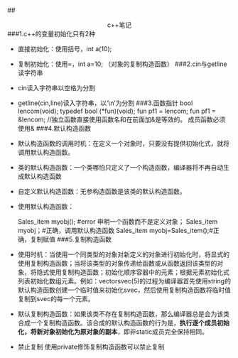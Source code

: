 ##<center>c++笔记</center>
###1.c++的变量初始化只有2种
- 直接初始化：使用括号，int a(10);
- 复制初始化：使用=，int a=10;  （对象的复制构造函数）
###2.cin与getline读字符串
- cin读入字符串以空格为分割
- getline(cin,line)读入字符串，以‘\n’为分割
###3.函数指针
bool lencom(void);
typedef bool (*fun)(void);
fun pf1 = lencom;
fun pf1 = &lencom; //独立函数直接使用函数名和在前面加&是等效的。
成员函数必须使用&
###4.默认构造函数
- 默认构造函数的调用时机：在定义一个对象时，只要没有提供初始化式，就将调用默认构造函数。
- 类的默认构造函数：一个类哪怕只定义了一个构造函数，编译器将不再自动生成默认构造函数
- 自定义默认构造函数：无参构造函数是该类的默认构造函数。
- 使用默认构造函数：

	Sales_item myobj();  #error  申明一个函数而不是定义对象；
	Sales_item myobj；#正确，调用默认构造函数
	Sales_item myobj=Sales_item();#正确，复制赋值
###5.复制构造函数
- 使用时机：当使用一个同类型的对象对新定义的对象进行初始化时，将显式的使用复制构造函数；当将该类型的对象传递给函数或从函数返回该类型的对象，将隐式使用复制构造函数；初始化顺序容器中的元素；根据元素初始化式列表初始化数组元素。例如：vector<string>svec(5)的过程为编译器首先使用string的默认构造函数创建一个临时值来初始化svec，然后使用复制构造函数将临时值复制到svec的每一个元素。
- 默认复制构造函数：如果该类不存在复制构造函数，那么编译器总是会为该类合成一个复制构造函数。该合成的默认构造函数的行为是，**执行逐个成员初始化，将新对象初始化为原对象的副本**，即非static成员完全保持相同。
- 禁止复制 使用private修饰复制构造函数可以禁止复制
